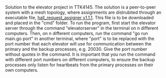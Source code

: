 Solution to the elevator project in TTK4145. The solution is a peer-to-peer system with a mesh topology, where assignments are distrubited through an executable file, [hall_request_assigner v1.1.1](https://github.com/TTK4145/Project-resources/releases/tag/v1.1.1). This file is to be downloaded and placed in the "cmd" folder. To run the program, first start the elevator server through the command "elevatorserver" in the terminal on n different computers. Then, on n different computers, run the command "go run main.go port" in another terminal, where "port" is to be replaced with the port number that each elevator will use for communication between the primary and the backup processes, e.g. 20030. Give the port number without quotes in the command. It is important that you run the command with different port numbers on different computers, to ensure the backup processes only listen for heartbeats from the primary processes on their own computers. 
